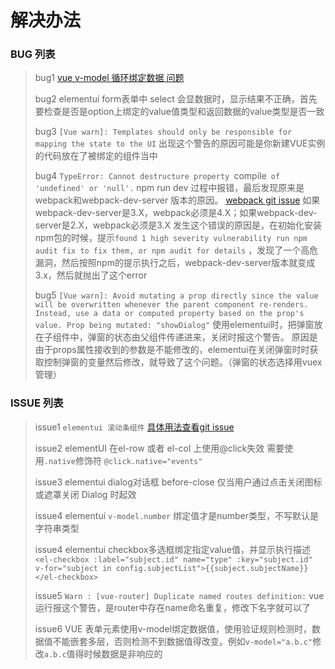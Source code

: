 解决办法
=======

### BUG 列表

> bug1 [vue v-model 循环绑定数据 问题](https://segmentfault.com/q/1010000017216594)
>
> bug2 elementui form表单中 select 会显数据时，显示结果不正确，首先要检查是否是option上绑定的value值类型和返回数据的value类型是否一致
>
>bug3 `[Vue warn]: Templates should only be responsible for mapping the state to the UI` 出现这个警告的原因可能是你新建VUE实例的代码放在了被绑定的组件当中
>
> bug4 `TypeError: Cannot destructure property `compile` of 'undefined' or 'null'.` npm run dev 过程中报错，最后发现原来是webpack和webpack-dev-server 版本的原因。
> [webpack git issue](https://github.com/webpack/webpack-dev-server/issues/1334)
> 如果webpack-dev-server是3.X，webpack必须是4.X；如果webpack-dev-server是2.X，webpack必须是3.X
> 发生这个错误的原因是，在初始化安装npm包的时候，提示`found 1 high severity vulnerability run npm audit fix to fix them, or npm audit for details` ，发现了一个高危漏洞，然后按照npm的提示执行之后，webpack-dev-server版本就变成3.x，然后就抛出了这个error
>
> bug5 `[Vue warn]: Avoid mutating a prop directly since the value will be overwritten whenever the parent component re-renders. Instead, use a data or computed property based on the prop's value. Prop being mutated: "showDialog"` 使用elementui时，把弹窗放在子组件中，弹窗的状态由父组件传递进来，关闭时报这个警告。
> 原因是由于props属性接收到的参数是不能修改的，elementui在关闭弹窗时时获取控制弹窗的变量然后修改，就导致了这个问题。（弹窗的状态选择用vuex管理）

### ISSUE 列表

> issue1 `elementui 滚动条组件` [具体用法查看git issue](https://github.com/ElemeFE/element/issues/2238)
>
> issue2 elementUI 在el-row 或者 el-col 上使用@click失效 需要使用`.native`修饰符 `@click.native="events"`
>
> issue3 elementui dialog对话框 before-close 仅当用户通过点击关闭图标或遮罩关闭 Dialog 时起效
>
> issue4 elementui `v-model.number` 绑定值才是number类型，不写默认是字符串类型
>
> issue4 elementui checkbox多选框绑定指定value值，并显示执行描述`<el-checkbox :label="subject.id" name="type" :key="subject.id" v-for="subject in config.subjectList">{{subject.subjectName}}</el-checkbox>`
>
> issue5 `Warn : [vue-router] Duplicate named routes definition:` vue运行报这个警告，是router中存在name命名重复，修改下名字就可以了
>
> issue6 VUE 表单元素使用v-model绑定数据值，使用验证规则检测时，数据值不能嵌套多层，否则检测不到数据值得改变。例如`v-model="a.b.c"`修改`a.b.c`值得时候数据是非响应的
